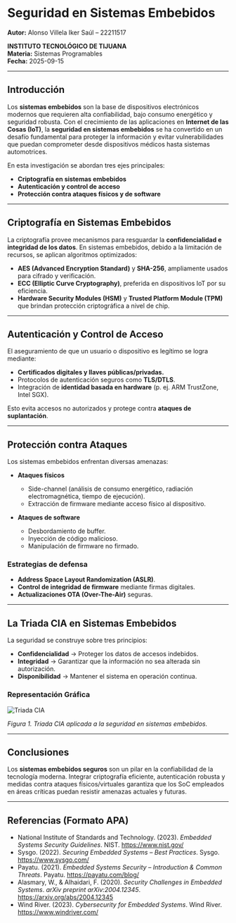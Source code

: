# Seguridad en Sistemas Embebidos  
**Autor:** Alonso Villela Iker Saúl – 22211517  

**INSTITUTO TECNOLÓGICO DE TIJUANA**  
**Materia:** Sistemas Programables  
**Fecha:** 2025-09-15  

---

## Introducción  
Los **sistemas embebidos** son la base de dispositivos electrónicos modernos que requieren alta confiabilidad, bajo consumo energético y seguridad robusta. Con el crecimiento de las aplicaciones en **Internet de las Cosas (IoT)**, la **seguridad en sistemas embebidos** se ha convertido en un desafío fundamental para proteger la información y evitar vulnerabilidades que puedan comprometer desde dispositivos médicos hasta sistemas automotrices.  

En esta investigación se abordan tres ejes principales:  
- **Criptografía en sistemas embebidos**  
- **Autenticación y control de acceso**  
- **Protección contra ataques físicos y de software**  

---

## Criptografía en Sistemas Embebidos  
La criptografía provee mecanismos para resguardar la **confidencialidad e integridad de los datos**. En sistemas embebidos, debido a la limitación de recursos, se aplican algoritmos optimizados:  

- **AES (Advanced Encryption Standard)** y **SHA-256**, ampliamente usados para cifrado y verificación.  
- **ECC (Elliptic Curve Cryptography)**, preferida en dispositivos IoT por su eficiencia.  
- **Hardware Security Modules (HSM)** y **Trusted Platform Module (TPM)** que brindan protección criptográfica a nivel de chip.  

---

## Autenticación y Control de Acceso  
El aseguramiento de que un usuario o dispositivo es legítimo se logra mediante:  

- **Certificados digitales y llaves públicas/privadas.**  
- Protocolos de autenticación seguros como **TLS/DTLS**.  
- Integración de **identidad basada en hardware** (p. ej. ARM TrustZone, Intel SGX).  

Esto evita accesos no autorizados y protege contra **ataques de suplantación**.  

---

## Protección contra Ataques  
Los sistemas embebidos enfrentan diversas amenazas:  

- **Ataques físicos**  
  - Side-channel (análisis de consumo energético, radiación electromagnética, tiempo de ejecución).  
  - Extracción de firmware mediante acceso físico al dispositivo.  

- **Ataques de software**  
  - Desbordamiento de buffer.  
  - Inyección de código malicioso.  
  - Manipulación de firmware no firmado.  

### Estrategias de defensa  
- **Address Space Layout Randomization (ASLR)**.  
- **Control de integridad de firmware** mediante firmas digitales.  
- **Actualizaciones OTA (Over-The-Air)** seguras.  

---

## La Triada CIA en Sistemas Embebidos  
La seguridad se construye sobre tres principios:  

- **Confidencialidad** → Proteger los datos de accesos indebidos.  
- **Integridad** → Garantizar que la información no sea alterada sin autorización.  
- **Disponibilidad** → Mantener el sistema en operación continua.  

### Representación Gráfica  
![Triada CIA](https://github.com/TU_USUARIO/TU_REPO/blob/main/class-material/U1/investigacion/SuarezCastroJairAlberto22211663/img/cia.png?raw=true)


_Figura 1. Triada CIA aplicada a la seguridad en sistemas embebidos._


---

## Conclusiones  
Los **sistemas embebidos seguros** son un pilar en la confiabilidad de la tecnología moderna. Integrar criptografía eficiente, autenticación robusta y medidas contra ataques físicos/virtuales garantiza que los SoC empleados en áreas críticas puedan resistir amenazas actuales y futuras.  

---

## Referencias (Formato APA)  

- National Institute of Standards and Technology. (2023). *Embedded Systems Security Guidelines*. NIST. https://www.nist.gov/  
- Sysgo. (2022). *Securing Embedded Systems – Best Practices*. Sysgo. https://www.sysgo.com/  
- Payatu. (2021). *Embedded Systems Security – Introduction & Common Threats*. Payatu. https://payatu.com/blog/  
- Alasmary, W., & Alhaidari, F. (2020). *Security Challenges in Embedded Systems*. *arXiv preprint arXiv:2004.12345*. https://arxiv.org/abs/2004.12345  
- Wind River. (2023). *Cybersecurity for Embedded Systems*. Wind River. https://www.windriver.com/  

